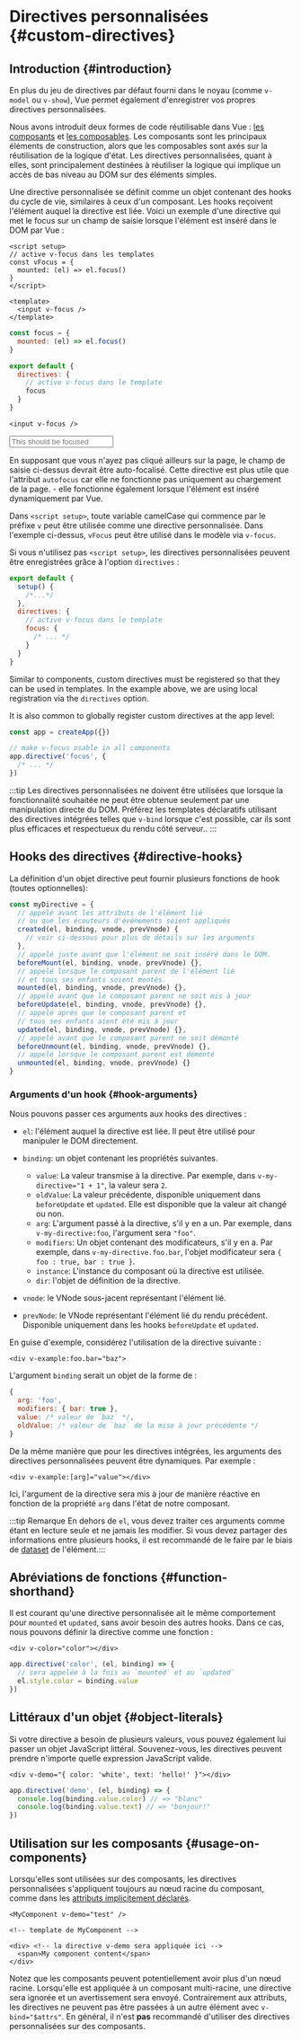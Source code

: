 # Directives personnalisées {#custom-directives}

<script setup>
const vFocus = {
  mounted: el => {
    el.focus()
  }
}
</script>

## Introduction {#introduction}

En plus du jeu de directives par défaut fourni dans le noyau (comme `v-model` ou `v-show`), Vue permet également d'enregistrer vos propres directives personnalisées.

Nous avons introduit deux formes de code réutilisable dans Vue : [les composants](/guide/essentials/component-basics.html) et [les composables](./composables). Les composants sont les principaux éléments de construction, alors que les composables sont axés sur la réutilisation de la logique d'état. Les directives personnalisées, quant à elles, sont principalement destinées à réutiliser la logique qui implique un accès de bas niveau au DOM sur des éléments simples.

Une directive personnalisée se définit comme un objet contenant des hooks du cycle de vie, similaires à ceux d'un composant. Les hooks reçoivent l'élément auquel la directive est liée. Voici un exemple d'une directive qui met le focus sur un champ de saisie lorsque l'élément est inséré dans le DOM par Vue :

<div class="composition-api">

```vue
<script setup>
// active v-focus dans les templates
const vFocus = {
  mounted: (el) => el.focus()
}
</script>

<template>
  <input v-focus />
</template>
```

</div>

<div class="options-api">

```js
const focus = {
  mounted: (el) => el.focus()
}

export default {
  directives: {
    // active v-focus dans le template
    focus
  }
}
```

```vue-html
<input v-focus />
```

</div>

<div class="demo">
  <input v-focus placeholder="This should be focused" />
</div>

En supposant que vous n'ayez pas cliqué ailleurs sur la page, le champ de saisie ci-dessus devrait être auto-focalisé. Cette directive est plus utile que l'attribut `autofocus` car elle ne fonctionne pas uniquement au chargement de la page. - elle fonctionne également lorsque l'élément est inséré dynamiquement par Vue.

<div class="composition-api">

Dans `<script setup>`, toute variable camelCase qui commence par le préfixe `v` peut être utilisée comme une directive personnalisée. Dans l'exemple ci-dessus, `vFocus` peut être utilisé dans le modèle via `v-focus`.

Si vous n'utilisez pas `<script setup>`, les directives personnalisées peuvent être enregistrées grâce à l'option `directives` :

```js
export default {
  setup() {
    /*...*/
  },
  directives: {
    // active v-focus dans le template
    focus: {
      /* ... */
    }
  }
}
```

</div>

<div class="options-api">

Similar to components, custom directives must be registered so that they can be used in templates. In the example above, we are using local registration via the `directives` option.

</div>

It is also common to globally register custom directives at the app level:

```js
const app = createApp({})

// make v-focus usable in all components
app.directive('focus', {
  /* ... */
})
```

:::tip
Les directives personnalisées ne doivent être utilisées que lorsque la fonctionnalité souhaitée ne peut être obtenue seulement par une manipulation directe du DOM. Préférez les templates déclaratifs utilisant des directives intégrées telles que `v-bind` lorsque c'est possible, car ils sont plus efficaces et respectueux du rendu côté serveur..
:::

## Hooks des directives {#directive-hooks}

La définition d'un objet directive peut fournir plusieurs fonctions de hook (toutes optionnelles):

```js
const myDirective = {
  // appelé avant les attributs de l'élément lié
  // ou que les écouteurs d'événements soient appliqués
  created(el, binding, vnode, prevVnode) {
    // voir ci-dessous pour plus de détails sur les arguments
  },
  // appelé juste avant que l'élément ne soit inséré dans le DOM.
  beforeMount(el, binding, vnode, prevVnode) {},
  // appelé lorsque le composant parent de l'élément lié
  // et tous ses enfants soient montés.
  mounted(el, binding, vnode, prevVnode) {},
  // appelé avant que le composant parent ne soit mis à jour
  beforeUpdate(el, binding, vnode, prevVnode) {},
  // appelé après que le composant parent et
  // tous ses enfants aient été mis à jour
  updated(el, binding, vnode, prevVnode) {},
  // appelé avant que le composant parent ne soit démonté
  beforeUnmount(el, binding, vnode, prevVnode) {},
  // appelé lorsque le composant parent est démonté
  unmounted(el, binding, vnode, prevVnode) {}
}
```

### Arguments d'un hook {#hook-arguments}

Nous pouvons passer ces arguments aux hooks des directives :

- `el`: l'élément auquel la directive est liée. Il peut être utilisé pour manipuler le DOM directement.

- `binding`: un objet contenant les propriétés suivantes.

  - `value`: La valeur transmise à la directive. Par exemple, dans `v-my-directive="1 + 1"`, la valeur sera `2`.
  - `oldValue`: La valeur précédente, disponible uniquement dans `beforeUpdate` et `updated`. Elle est disponible que la valeur ait changé ou non.
  - `arg`: L'argument passé à la directive, s'il y en a un. Par exemple, dans `v-my-directive:foo`, l'argument sera `"foo"`.
  - `modifiers`: Un objet contenant des modificateurs, s'il y en a. Par exemple, dans `v-my-directive.foo.bar`, l'objet modificateur sera `{ foo : true, bar : true }`.
  - `instance`: L'instance du composant où la directive est utilisée.
  - `dir`: l'objet de définition de la directive.

- `vnode`: le VNode sous-jacent représentant l'élément lié.
- `prevNode`: le VNode représentant l'élément lié du rendu précédent. Disponible uniquement dans les hooks `beforeUpdate` et `updated`.

En guise d'exemple, considérez l'utilisation de la directive suivante :

```vue-html
<div v-example:foo.bar="baz">
```

L'argument `binding` serait un objet de la forme de :

```js
{
  arg: 'foo',
  modifiers: { bar: true },
  value: /* valeur de `baz` */,
  oldValue: /* valeur de `baz` de la mise à jour précédente */
}
```

De la même manière que pour les directives intégrées, les arguments des directives personnalisées peuvent être dynamiques. Par exemple :

```vue-html
<div v-example:[arg]="value"></div>
```

Ici, l'argument de la directive sera mis à jour de manière réactive en fonction de la propriété `arg` dans l'état de notre composant.

:::tip Remarque
En dehors de `el`, vous devez traiter ces arguments comme étant en lecture seule et ne jamais les modifier. Si vous devez partager des informations entre plusieurs hooks, il est recommandé de le faire par le biais de [dataset](https://developer.mozilla.org/en-US/docs/Web/API/HTMLElement/dataset) de l'élément.:::

## Abréviations de fonctions {#function-shorthand}

Il est courant qu'une directive personnalisée ait le même comportement pour `mounted` et `updated`, sans avoir besoin des autres hooks. Dans ce cas, nous pouvons définir la directive comme une fonction :

```vue-html
<div v-color="color"></div>
```

```js
app.directive('color', (el, binding) => {
  // sera appelée à la fois au `mounted` et au `updated`
  el.style.color = binding.value
})
```

## Littéraux d'un objet {#object-literals}

Si votre directive a besoin de plusieurs valeurs, vous pouvez également lui passer un objet JavaScript littéral. Souvenez-vous, les directives peuvent prendre n'importe quelle expression JavaScript valide.

```vue-html
<div v-demo="{ color: 'white', text: 'hello!' }"></div>
```

```js
app.directive('demo', (el, binding) => {
  console.log(binding.value.color) // => "blanc"
  console.log(binding.value.text) // => "bonjour!"
})
```

## Utilisation sur les composants {#usage-on-components}

Lorsqu'elles sont utilisées sur des composants, les directives personnalisées s'appliquent toujours au nœud racine du composant, comme dans les [attributs implicitement déclarés](/guide/components/attrs.html).

```vue-html
<MyComponent v-demo="test" />
```

```vue-html
<!-- template de MyComponent -->

<div> <!-- la directive v-demo sera appliquée ici -->
  <span>My component content</span>
</div>
```

Notez que les composants peuvent potentiellement avoir plus d'un nœud racine. Lorsqu'elle est appliquée à un composant multi-racine, une directive sera ignorée et un avertissement sera envoyé. Contrairement aux attributs, les directives ne peuvent pas être passées à un autre élément avec `v-bind="$attrs"`. En général, il n'est **pas** recommandé d'utiliser des directives personnalisées sur des composants.
